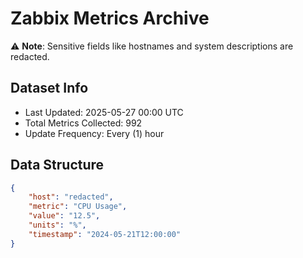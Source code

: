 # Zabbix Metrics Archive

⚠️ **Note**: Sensitive fields like hostnames and system descriptions are redacted.

## Dataset Info
- Last Updated: 2025-05-27 00:00 UTC
- Total Metrics Collected: 992
- Update Frequency: Every (1) hour

## Data Structure
```json
{
    "host": "redacted",
    "metric": "CPU Usage",
    "value": "12.5",
    "units": "%",
    "timestamp": "2024-05-21T12:00:00"
}
```

